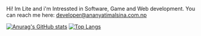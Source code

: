 Hi! Im Lite and i'm Intressted in Software, Game and Web development.
You can reach me here: developer@ananyatimalsina.com.np

[![Anurag's GitHub stats](https://github-readme-stats.vercel.app/api?username=ananyatimalsina&count_private=true&show_icons=true&theme=dark)](https://github.com/anuraghazra/github-readme-stats)
[![Top Langs](https://github-readme-stats.vercel.app/api/top-langs/?username=ananyatimalsina&langs_count=8&theme=dark&layout=compact)](https://github.com/anuraghazra/github-readme-stats)
